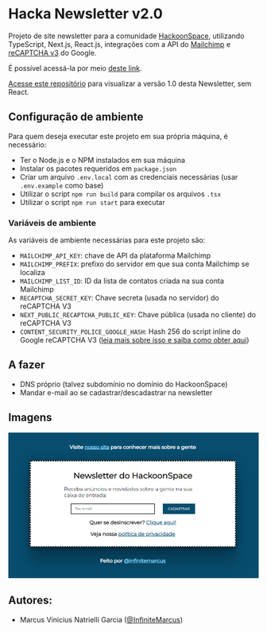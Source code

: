 # Hacka Newsletter v2.0

Projeto de site newsletter para a comunidade [HackoonSpace](https://hackoonspace.com), utilizando TypeScript, Next.js, React.js, integrações com a API do [Mailchimp](https://mailchimp.com/pt-br/) e [reCAPTCHA v3](https://developers.google.com/recaptcha/docs/v3) do Google. 

É possível acessá-la por meio [deste link](https://hacka-newsletter-v2.vercel.app/).

[Acesse este repositório](https://github.com/hackoonspace/Hacka-Newsletter-v1) para visualizar a versão 1.0 desta Newsletter, sem React.

## Configuração de ambiente

Para quem deseja executar este projeto em sua própria máquina, é necessário:
- Ter o Node.js e o NPM instalados em sua máquina
- Instalar os pacotes requeridos em `package.json`
- Criar um arquivo `.env.local` com as credenciais necessárias (usar `.env.example` como base)
- Utilizar o script `npm run build` para compilar os arquivos `.tsx`
- Utilizar o script `npm run start` para executar

### Variáveis de ambiente

As variáveis de ambiente necessárias para este projeto são:
- `MAILCHIMP_API_KEY`: chave de API da plataforma Mailchimp
- `MAILCHIMP_PREFIX`: prefixo do servidor em que sua conta Mailchimp se localiza
- `MAILCHIMP_LIST_ID`: ID da lista de contatos criada na sua conta Mailchimp
- `RECAPTCHA_SECRET_KEY`: Chave secreta (usada no servidor) do reCAPTCHA V3
- `NEXT_PUBLIC_RECAPTCHA_PUBLIC_KEY`: Chave pública (usada no cliente) do reCAPTCHA V3
- `CONTENT_SECURITY_POLICE_GOOGLE_HASH`: Hash 256 do script inline do Google reCAPTCHA V3 ([leia mais sobre isso e saiba como obter aqui](https://content-security-policy.com/hash/))

## A fazer

- DNS próprio (talvez subdomínio no domínio do HackoonSpace)
- Mandar e-mail ao se cadastrar/descadastrar na newsletter

## Imagens

![Página principal do site](https://github.com/hackoonspace/Hacka-Newsletter-v2/blob/main/docs/img1.png)

## Autores:
- Marcus Vinícius Natrielli Garcia ([@InfiniteMarcus](https://github.com/InfiniteMarcus))
